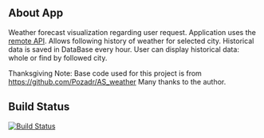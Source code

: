 ## About App

Weather forecast visualization regarding user request. Application uses the [remote API](https://www.metaweather.com/api/).
Allows following history of weather for selected city. Historical data is saved in DataBase every hour. 
User can display historical data: whole or find by followed city.

Thanksgiving Note: Base code used for this project is from https://github.com/Pozadr/AS_weather  Many thanks to the author.

## Build Status
[![Build Status](https://cicd.brainupgrade.in/buildStatus/icon?job=weather)](https://cicd.brainupgrade.in/job/weather/)



